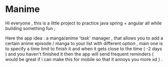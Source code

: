 # Manime
Hi everyone , this is a little project to practice java spring + angular all while building something fun ;

Here the app idea : a manga/anime 'task' manager , that allows you to add a certain anime episode / manga to your list with different option ,
main one is to specify a time limit to finish it and when it gets close to the time ( -2 days ) and you haven't finished it then the app will 
send frequent reminders  ( would be great if i can make this for mobile so that it annoys you more xd ) .
